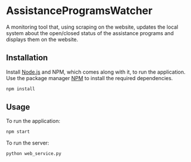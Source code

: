# AssistanceProgramsWatcher

A monitoring tool that, using scraping on the website, updates the local system about the open/closed status of the assistance programs and displays them on the website.

## Installation

Install [Node.js](https://nodejs.org/en/download/) and NPM, which comes along with it, to run the application.
Use the package manager [NPM](https://www.npmjs.com/) to install the required dependencies.

```bash
npm install
```


## Usage

To run the application:
```bash
npm start
```

To run the server:
```bash
python web_service.py
```


